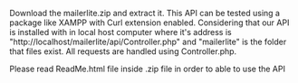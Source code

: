 Download the mailerlite.zip and extract it.
This API can be tested using a package like XAMPP with Curl extension enabled.
Considering that our API is installed with in local host computer where it's address is
"http://localhost/mailerlite/api/Controller.php"
and
"mailerlite"
is the folder that files exist.
All requests are handled using Controller.php.

Please read ReadMe.html file inside .zip file in order to able to  use the API 


